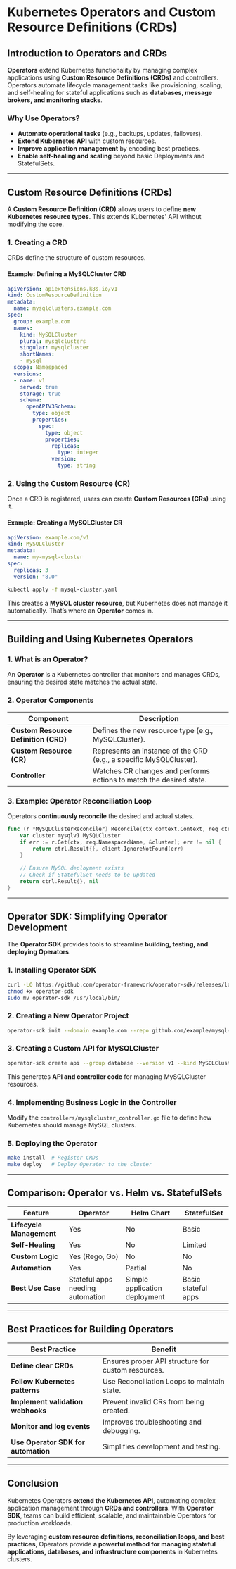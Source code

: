 # Kubernetes Operators and Custom Resource Definitions (CRDs)

## **Introduction to Operators and CRDs**
**Operators** extend Kubernetes functionality by managing complex applications using **Custom Resource Definitions (CRDs)** and controllers. Operators automate lifecycle management tasks like provisioning, scaling, and self-healing for stateful applications such as **databases, message brokers, and monitoring stacks**.

### **Why Use Operators?**
- **Automate operational tasks** (e.g., backups, updates, failovers).
- **Extend Kubernetes API** with custom resources.
- **Improve application management** by encoding best practices.
- **Enable self-healing and scaling** beyond basic Deployments and StatefulSets.

---

## **Custom Resource Definitions (CRDs)**
A **Custom Resource Definition (CRD)** allows users to define **new Kubernetes resource types**. This extends Kubernetes' API without modifying the core.

### **1. Creating a CRD**
CRDs define the structure of custom resources.

#### **Example: Defining a MySQLCluster CRD**
```yaml
apiVersion: apiextensions.k8s.io/v1
kind: CustomResourceDefinition
metadata:
  name: mysqlclusters.example.com
spec:
  group: example.com
  names:
    kind: MySQLCluster
    plural: mysqlclusters
    singular: mysqlcluster
    shortNames:
    - mysql
  scope: Namespaced
  versions:
  - name: v1
    served: true
    storage: true
    schema:
      openAPIV3Schema:
        type: object
        properties:
          spec:
            type: object
            properties:
              replicas:
                type: integer
              version:
                type: string
```

### **2. Using the Custom Resource (CR)**
Once a CRD is registered, users can create **Custom Resources (CRs)** using it.

#### **Example: Creating a MySQLCluster CR**
```yaml
apiVersion: example.com/v1
kind: MySQLCluster
metadata:
  name: my-mysql-cluster
spec:
  replicas: 3
  version: "8.0"
```
```bash
kubectl apply -f mysql-cluster.yaml
```

This creates a **MySQL cluster resource**, but Kubernetes does not manage it automatically. That’s where an **Operator** comes in.

---

## **Building and Using Kubernetes Operators**
### **1. What is an Operator?**
An **Operator** is a Kubernetes controller that monitors and manages CRDs, ensuring the desired state matches the actual state.

### **2. Operator Components**
| Component | Description |
|-----------|-------------|
| **Custom Resource Definition (CRD)** | Defines the new resource type (e.g., MySQLCluster). |
| **Custom Resource (CR)** | Represents an instance of the CRD (e.g., a specific MySQLCluster). |
| **Controller** | Watches CR changes and performs actions to match the desired state. |

### **3. Example: Operator Reconciliation Loop**
Operators **continuously reconcile** the desired and actual states.

```go
func (r *MySQLClusterReconciler) Reconcile(ctx context.Context, req ctrl.Request) (ctrl.Result, error) {
    var cluster mysqlv1.MySQLCluster
    if err := r.Get(ctx, req.NamespacedName, &cluster); err != nil {
        return ctrl.Result{}, client.IgnoreNotFound(err)
    }
    
    // Ensure MySQL deployment exists
    // Check if StatefulSet needs to be updated
    return ctrl.Result{}, nil
}
```

---

## **Operator SDK: Simplifying Operator Development**
The **Operator SDK** provides tools to streamline **building, testing, and deploying Operators**.

### **1. Installing Operator SDK**
```bash
curl -LO https://github.com/operator-framework/operator-sdk/releases/latest/download/operator-sdk_linux_amd64
chmod +x operator-sdk
sudo mv operator-sdk /usr/local/bin/
```

### **2. Creating a New Operator Project**
```bash
operator-sdk init --domain example.com --repo github.com/example/mysql-operator
```

### **3. Creating a Custom API for MySQLCluster**
```bash
operator-sdk create api --group database --version v1 --kind MySQLCluster --resource --controller
```
This generates **API and controller code** for managing MySQLCluster resources.

### **4. Implementing Business Logic in the Controller**
Modify the `controllers/mysqlcluster_controller.go` file to define how Kubernetes should manage MySQL clusters.

### **5. Deploying the Operator**
```bash
make install  # Register CRDs
make deploy   # Deploy Operator to the cluster
```

---

## **Comparison: Operator vs. Helm vs. StatefulSets**
| Feature | Operator | Helm Chart | StatefulSet |
|---------|---------|------------|-------------|
| **Lifecycle Management** | Yes | No | Basic |
| **Self-Healing** | Yes | No | Limited |
| **Custom Logic** | Yes (Rego, Go) | No | No |
| **Automation** | Yes | Partial | No |
| **Best Use Case** | Stateful apps needing automation | Simple application deployment | Basic stateful apps |

---

## **Best Practices for Building Operators**
| Best Practice | Benefit |
|--------------|---------|
| **Define clear CRDs** | Ensures proper API structure for custom resources. |
| **Follow Kubernetes patterns** | Use Reconciliation Loops to maintain state. |
| **Implement validation webhooks** | Prevent invalid CRs from being created. |
| **Monitor and log events** | Improves troubleshooting and debugging. |
| **Use Operator SDK for automation** | Simplifies development and testing. |

---

## **Conclusion**
Kubernetes Operators **extend the Kubernetes API**, automating complex application management through **CRDs and controllers**. With **Operator SDK**, teams can build efficient, scalable, and maintainable Operators for production workloads.

By leveraging **custom resource definitions, reconciliation loops, and best practices**, Operators provide **a powerful method for managing stateful applications, databases, and infrastructure components** in Kubernetes clusters.
